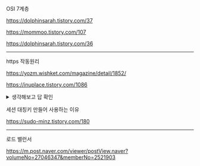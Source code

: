 OSI 7계층

https://dolphinsarah.tistory.com/37

https://mommoo.tistory.com/107

https://dolphinsarah.tistory.com/36

------
https 작동원리

https://yozm.wishket.com/magazine/detail/1852/

https://inuplace.tistory.com/1086



<details>
<summary>생각해보고 답 확인</summary>

**HTTPS**

웹에서 정보를 보호하기 위한 가장 기본적인 기술

HTTPS가 어떤 보안 기술로 브라우저와 웹 서버 사이의 통신을 지킬 수 있는지 

# **HTTPS는 무엇인가?**

<p align="center">
<img src="https://github.com/Cee/Leetcode/assets/105201451/50e1cb7a-ab10-45e8-b558-949e3a608852" width="300" height="200"/>
   
HTTPS를 통한 암호화 통신 

웹은 안전한 통신을 위해 정보를 암호화합니다. 

**암호화**란 일반적인 평문을 알아볼 수 없도록 암호화하여 암호문으로 만드는 과정입니다. 

개인 정보가 담긴 평문을 **암호화**하고, 이렇게 만들어진 **암호문을 상대방에게 전달**하면, 상대방은 이를 다시 **복호화** 하여 원래의 **평문으로 열람**할 수 있습니다.

이와 같은 과정을 웹 브라우저와 웹 서버에 사용하는 대표적인 기술이 바로 HTTPS(Hypertext Transfer Protocol Secure)입니다. 인터넷 콘텐츠를 전달하는 TCP 프로토콜의 일종인 HTTP에 S(Secure) 기능을 더한 것

HTTPS의 원천 기술로는 **SSL(Secure Socket Layer)**과 **TLS(Transport Layer Security) 전송 기술**이 있습니다. 

단어에서 알 수 있듯이 안전한 계층(layer)을 웹 통신에 추가하는 방식

. 이 기술을 수행하기 위해 웹 서버에 설치하는 것이 **SSL/TLS 인증서**

# **SSL 인증서와 SSL 핸드셰이크에 탑재된 기술**

SSL 인증서 관련 프로세스에는 아래와 같은 보안 기술이 탑재되어 있습니다.

- 대칭키 암호화 방식
- 비대칭키 암호화 방식
- 통신 대상을 서로가 확인하는 신분 확인
- 믿을 수 있는 SSL 인증서를 위한 디지털 서명
- 디지털 서명을 해주는 인증 기관의 확인
- 공개키를 안전하게 전달하고 공유하기 위한 프로토콜
- 암호화된 메시지의 변조 여부를 확인하는 메시지 무결성 알고리즘

SSL에 사용된 보안 기술은 암호화, 인증, 서명, 공개키, 무결성 확인 등 매우 다양하기에 이것만 잘 이해하고 있어도, 웬만한 IT 보안 기술에 대한 기본은 이해할 수 있습니다. 이 중에서 대표적인 암호화 방식 두 개를 살펴보겠습니다.

<p align="center">
<img src="https://github.com/Cee/Leetcode/assets/105201451/6134a540-cc71-4aa0-bd60-618b9931c9ba" width="300" height="200"/>

### **1) 대칭키 암호화 방식**

대칭키 암호화 방식이란 **하나의 암호화키(key)**로 평문을 암호화하고, 다시 암호문을 원해의 평문으로 복호화할 때 사용하는 방식입니다. 

키를 단 하나만 사용하는 간편함이 있지만, 키를 분실하거나 도난을 당한다면 내 암호문을 누군가가 복호화하여 볼 수 있다는 치명적인 **단점**이 있습니다.

### **2) 공개키 암호화 방식**

공개키 암호화 방식은 **공개키, 개인키** 이렇게 두 개의 키를 한 쌍(키페어: key pair)으로 각각 암호화/복호화에 사용합니다. 

일반적으로 **공개키**로 암호화한 것을 **개인키**로 복호화합니다. 개인키를 먼저 만들고, 여기서 공개키를 파생하여 한 쌍의 키를 만들기 때문에 키페어라고 부릅니다. 만약 같은 쌍이 아닌 다른 키를 사용하려 한다면 암호화/복호화가 불가능합니다.

공개키 방식은 대칭키 방식에 비해 안전하지만, 계산 과정이 복잡하고 연산 도중 컴퓨터의 자원이 많이 사용합니다. 그래서 실제 IT 시스템에서는 공개키 방식과 대칭키 방식을 적절히 혼합하여 사용합니다.

# **SSL 핸드셰이크 과정**

<p align="center">
<img src="https://github.com/Cee/Leetcode/assets/105201451/43b9b3eb-c4df-48c5-960f-3efb758689fa" width="300" height="200"/>

핸드셰이크(handshake)란 악수를 의미하는데요. 브라우저와 웹 서버가 서로 암호화 통신을 시작할 수 있도록 신분을 확인하고, 필요한 정보를 클라이언트와 서버가 주거니 받거니 하는 과정이 악수와 비슷하여 붙여진 이름입니다. 각 단계의 과정을 순서대로 알아보겠습니다.

### **클라이언트: ① 클라이언트에 해당하는 브라우저가 먼저 웹 서버에 접속합니다. (Client Hello)**

웹 사이트 접속에 HTTPS를 사용하는 브라우저는 다음 정보를 Client Hello 단계에서 보냅니다.

- 브라우저가 사용하는 SSL 혹은 TLS 버전 정보
- 브라우저가 지원하는 암호화 방식 모음(cipher suite)
- 브라우저가 순간적으로 생성한 임의의 난수(숫자)
- 만약 이전에 SSL 핸드 셰이크가 완료된 상태라면, 그때 생성된 세션 아이디(Session ID)
- 기타 정보

cipher suite는보안의 궁극적 목표를 달성하기 위해 사용하는 방식을 패키지의 형태로 묶어 놓은 것을 의미합니다. 여기서 보안의 목표는 다음과 같습니다.

- 안전한 키 교환
- 전달 대상 인증
- 암호화 알고리즘
- 메시지 무결성 확인 알고리즘

### **서버: ② 웹 서버는 ①번에 응답하면서 아래 정보를 클라이언트에 제공합니다. (Server Hello)**

- 브라우저의 암호화 방식 정보 중에서 서버가 지원하고 선택한 암호화 방식(cipher suite)
- SSL 인증서 - CA의 비밀키로 암호화되어 발급된 상태입니다. / **서버의 공개키를 담고 있다.**
- 서버가 순간적으로 생성한 임의의 난수(숫자)
- 클라이언트 인증서 요청(선택사항)

### **클라이언트: ③ 브라우저는 서버의 SSL 인증서가 올바른지 확인합니다.**

대부분 **브라우저**에는 공신력 있는 **CA들의 정보와 CA가 만든 공개키가 이미 설치**되어 있습니다. 

서버가 보낸 SSL 인증서가 정말 CA가 만든 것인지를 확인하기 위해, 

내장된 CA 공개키로 암호화된 인증서를 복호화합니다. 정상적으로 복호화되었다면 CA가 발급한 것이 증명되는 셈입니다. 

### **클라이언트: ④ 브라우저는 자신이 생성한 난수와 서버의 난수를 사용하여 premaster secret을 만듭니다.**

웹 서버 인증서에 딸려 온 웹 사이트의 **공개키**로 이것(premaster sercret)을 암호화하여 서버로 전송합니다.

### **서버: ⑤ 서버는 사이트의 비밀키로, 브라우저가 보낸 premaster secret 값을 복호화합니다.**

복호화한 값을 master secret 값으로 저장합니다. 이것을 사용하여 방금 브라우저와 만들어진 연결에 고유한 값을 부여하기 위한 **세션키를 생성**합니다.

 **세션키**는 대칭키 암호화에 사용할 키입니다. 이것으로 브라우저와 서버 사이에 주고받는 데이터를 암호화하고 복호화합니다.

### **서버/클라이언트: ⑥ SSL 핸드셰이크를 종료하고 HTTPS 통신을 시작합니다.**

브라우저와 서버는 SSL 핸드셰이크가 정상적으로 완료되었습니다. 이제는 웹상에서 데이터를 세션키를 사용해 암호화/복호화하며, HTTPS 프로토콜을 통해 주고받을 수 있습니다. 

HTTPS 통신이 완료되는 시점에서 서로에게 공유된 세션키를 폐기합니다. 만약 세션이 여전히 유지되고 있다면 브라우저는 SSL 핸드셰이크 요청이 아닌 세션 ID만 서버에게 알려주면 됩니다. 이 부분은 ①에서 언급했습니다.

SSL 핸드셰이크 과정은 구현체마다 조금씩 다른 옵션을 가지고 있지만, 대부분의 원리는 위의 내용에서 크게 벗어나지 않습니다. 

**SSL 인증서**에는 **대칭키 방식**과 **공개키 방식** 두 개 모두 사용하며, 모든 웹 콘텐츠의 전달을 공개키 방식으로 한다면 웹 서버와 브라우저에 많은 부담이 됩니다. 

그래서 SSL 핸드셰이크 단계까지는 공개키 방식, 그 이후의 HTTPS 통신은 대칭키 방식을 사용합니다.

# **HTTPS를 적용하면 100% 안전할까?**

HTTPS는 웹에서 보안을 적용하기 위한 가장 기본적인 단계이고, 이것으로 모든 보안성이 완벽하게 지켜졌다고 할 순 없습니다. 예를 들면, 웹 서버가 해커의 다양한 공격에 의해 루트 권한을 탈취당했다면, 모든 기밀 데이터를 열람할 수 있는 권한이 넘어갈 수도 있습니다. 또한 **HTTPS는 전달 구간에 대한 보안 기술**인데, 전달 구간 중간에 해커가 중간자 공격을 수행할 수 있는 취약점이 있다면 HTTPS는 유지되지만 전달하는 내용은 고스란히 노출되기 때문입니다.

따라서 인스턴트 메시징 서비스와 같이 개인 간 혹은 그룹 간 대화, 민감한 개인 정보 등의 전달에서는 HTTPS를 적용하면서도, **종단 간 암호화 기술을 추가로 적용**하여 HTTPS가 무력화되어도 노출된 데이터는 암호화를 유지해, 외부로 노출되지 않도록 하는 방법이 일반적으로 쓰입니다.

</details>

세션 대칭키 만들어 사용하는 이유

https://sudo-minz.tistory.com/180


-----
로드 밸런서

https://m.post.naver.com/viewer/postView.naver?volumeNo=27046347&memberNo=2521903
